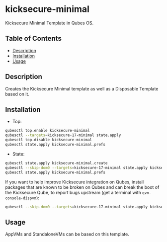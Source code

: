 # kicksecure-minimal

Kicksecure Minimal Template in Qubes OS.

## Table of Contents

* [Description](#description)
* [Installation](#installation)
* [Usage](#usage)

## Description

Creates the Kicksecure Minimal template as well as a Disposable Template based
on it.

## Installation

- Top:
```sh
qubesctl top.enable kicksecure-minimal
qubesctl --targets=kicksecure-17-minimal state.apply
qubesctl top.disable kicksecure-minimal
qubesctl state.apply kicksecure-minimal.prefs
```

- State:
<!-- pkg:begin:post-install -->
```sh
qubesctl state.apply kicksecure-minimal.create
qubesctl --skip-dom0 --targets=kicksecure-17-minimal state.apply kicksecure-minimal.install
qubesctl state.apply kicksecure-minimal.prefs
```
<!-- pkg:end:post-install -->

If you want to help improve Kicksecure integration on Qubes, install packages
that are known to be broken on Qubes and can break the boot of the Kicksecure
Qube, to report bugs upstream (get a terminal with `qvm-console-dispvm`):
```sh
qubesctl --skip-dom0 --targets=kicksecure-17-minimal state.apply kicksecure-minimal.install-developers
```

## Usage

AppVMs and StandaloneVMs can be based on this template.

